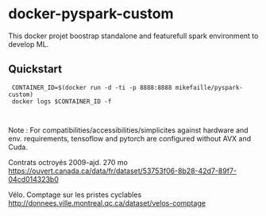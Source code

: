 # docker-pyspark-custom

This docker projet boostrap standalone and featurefull spark environment to develop ML.

## Quickstart

```
 CONTAINER_ID=$(docker run -d -ti -p 8888:8888 mikefaille/pyspark-custom)
 docker logs $CONTAINER_ID -f



```


Note : For compatibilities/accessibilities/simplicites against hardware and env. requirements, tensoflow and pytorch are configured without AVX and Cuda.




Contrats octroyés 2009-ajd. 270 mo
https://ouvert.canada.ca/data/fr/dataset/53753f06-8b28-42d7-89f7-04cd014323b0


Vélo. Comptage sur les pristes cyclables
http://donnees.ville.montreal.qc.ca/dataset/velos-comptage
